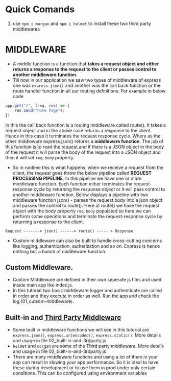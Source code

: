 # Quick Comands

1. use `npm i morgan` and `npm i helmet` to install these two third party middlewares

# MIDDLEWARE

- A middle function is a function that **takes a request object and either returns a response to the request to the client or passes control to another middleware function**.
- Till now in our application we saw two types of middleware of express one was `express.json()` and another was the call back function or the route handler function in all our routing definitions. For example in below code

```Javascript
app.get("/", (req, res) => {
    res.send("Home Page");
})
```

In this the call back function is a routing middleware called route(). It takes a request object and in the above case returns a response to the client. Hence in this case it terminates the request response cycle. Where as the other middleware express.json() returns a **middleware function**. The job of this function is to read the request and if there is a JSON object in the body of the request it will parse the body of the request into a JSON object and then it will set `req.body` property.

- So in runtime this is what happens, when we receive a request from the client, the request goes throw the below pipeline called **REQUEST PROCESSING PIPELINE**. In this pipeline we have one or more middleware function. Each function either terminates the request-response cycle by returning the response object or it will pass control to another middleware function.
  Below displays a pipeline with two middleware function json() - parses the request body into a json object and passes the control to route(). Here at route() we have the request object with the body property `req.body` populated so here we can perform some operations and terminate the request-response cycle by returning a response to the client.

```
Request -------> json() ------> route() ----- > Response
```

- Custom middleware can also be built to handle cross-cutting concerns like logging, authentication, autherization and so on. Express is hence nothing but a bunch of middleware function.

## Custom Middleware.

- Custom Middleware are defined in their own seperate js files and used inside main app like index.js.
- In this tutorial two basic middleware logger and authenticate are called in order and they execute in order as well. Run the app and check the log (01_cutsom-middleware).

## Built-in and [Third Party Middleware](https://expressjs.com/en/resources/middleware.html)

- Some built in middleware functions we will see in this tutorial are `express.json()`, `express.urlencoded()`, `express.static()`. More details and usage in file 02_built-in-and-3rdparty.js
- `helmet` and `morgan` are some of the Third party middleware. More details and usage in file 02_built-in-and-3rdparty.js
- There are many middleware functions and using a lot of them in your app can result in slowing your app performance. So it is ideal to have these during development or to use them in prod under only certain conditions. This can be configured using environment variables
